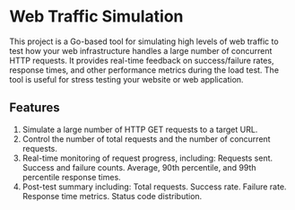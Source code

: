 # Web Traffic Simulation
This project is a Go-based tool for simulating high levels of web traffic to test how your web infrastructure handles a large number of concurrent HTTP requests. It provides real-time feedback on success/failure rates, response times, and other performance metrics during the load test. The tool is useful for stress testing your website or web application.

## Features
1. Simulate a large number of HTTP GET requests to a target URL.
2. Control the number of total requests and the number of concurrent requests.
3. Real-time monitoring of request progress, including:
      Requests sent.
      Success and failure counts.
      Average, 90th percentile, and 99th percentile response times.
4. Post-test summary including:
      Total requests.
      Success rate.
      Failure rate.
      Response time metrics.
      Status code distribution.
